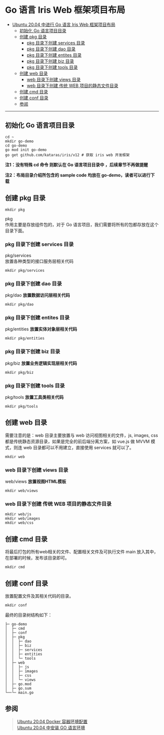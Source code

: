 
# Go 语言 Iris Web 框架项目布局 

- [Ubuntu 20.04 中进行 Go 语言 Iris Web 框架项目布局](#ubuntu-2004-中进行-go-语言-iris-web-框架项目布局)
  - [初始化 Go 语言项目目录](#初始化-go-语言项目目录)
  - [创建 pkg 目录](#创建-pkg-目录)
    - [pkg 目录下创建 services 目录](#pkg-目录下创建-services-目录)
    - [pkg 目录下创建 dao 目录](#pkg-目录下创建-dao-目录)
    - [pkg 目录下创建 entites 目录](#pkg-目录下创建-entites-目录)
    - [pkg 目录下创建 biz 目录](#pkg-目录下创建-biz-目录)
    - [pkg 目录下创建 tools 目录](#pkg-目录下创建-tools-目录)
  - [创建 web 目录](#创建-web-目录)
    - [web 目录下创建 views 目录](#web-目录下创建-views-目录)
    - [web 目录下创建 传统 WEB 项目的静态文件目录](#web-目录下创建-传统-web-项目的静态文件目录)
  - [创建 cmd 目录](#创建-cmd-目录)
  - [创建 conf 目录](#创建-conf-目录)
  - [参阅](#参阅)

---
## 初始化 Go 语言项目目录
~~~
cd ~
mkdir go-demo
cd go-demo
go mod init go-demo
go get github.com/kataras/iris/v12 # 获取 iris web 开发框架
~~~

**注1：没有特殊 cd 命令 则默认在 Go 语言项目目录中 ，后续章节不再做提醒**

**注2：布局目录介绍所包含的 sample code 均放在 go-demo，读者可以进行下载**

## 创建 pkg 目录

~~~
mkdir pkg
~~~
pkg\
作用主要是存放组件包的，对于 Go 语言项目，我们需要将所有的包都存放在这个目录下面。

### pkg 目录下创建 services 目录
pkg/services\
放置各种类型的接口服务层相关代码

~~~
mkdir pkg/services
~~~

### pkg 目录下创建 dao 目录
pkg/dao **放置数据访问层相关代码**

~~~
mkdir pkg/dao
~~~

### pkg 目录下创建 entites 目录
pkg/entities **放置实体对象层相关代码**
~~~
mkdir pkg/entities
~~~

### pkg 目录下创建 biz 目录
pkg/biz **放置业务逻辑实现层相关代码** 
~~~
mkdir pkg/biz
~~~

### pkg 目录下创建 tools 目录
pkg/tools **放置工具类相关代码** 
~~~
mkdir pkg/tools
~~~

## 创建 web 目录

需要注意的是：web 目录主要放置与 web 访问视图相关的文件，js, images, css 都是传统静态资源目录，如果是完全的前后端分离方案，如 vue.js 做 MVVM 模式，则连 web 目录都可以不用建立，直接使用 services 就可以了。


~~~
mkdir web
~~~
### web 目录下创建 views 目录
web/views **放置视图HTML模板**
~~~
mkdir web/views
~~~

### web 目录下创建 传统 WEB 项目的静态文件目录
~~~
mkdir web/js
mkdir web/images
mkdir web/css
~~~

## 创建 cmd 目录
将最后打包的所有web相关的文件、配置相关文件及可执行文件 main 放入其中，在部署的时候，发布该目录即可。
~~~
mkdir cmd
~~~

## 创建 conf 目录
放置配置文件及其相关代码的目录。
~~~
mkdir conf
~~~

最终的目录树结构如下：

~~~
├─ go-demo
│  ├─ cmd
│  ├─ conf
│  ├─ pkg
│  │  ├─ dao
│  │  ├─ biz
│  │  ├─ services
│  │  ├─ entities
│  │  └─ tools
│  ├─ web
│  │  ├─ js
│  │  ├─ images
│  │  ├─ css
│  │  └─ views
│  ├─ go.mod
│  ├─ go.sum
└──└─ main.go

~~~

## 参阅
>  <a target="_blank" href="https://github.com/karonluo/documents/blob/main/Ubuntu%2020.04%20%E4%B8%AD%E5%AE%89%E8%A3%85%20go%20%E8%AF%AD%E8%A8%80%E7%8E%AF%E5%A2%83.md">Ubuntu 20.04 Docker 容器环境配置</a>\
> <a target="_blank" href="https://github.com/karonluo/documents/blob/main/Ubuntu%2020.04%20%E4%B8%AD%E5%AE%89%E8%A3%85%20go%20%E8%AF%AD%E8%A8%80%E7%8E%AF%E5%A2%83.md">Ubuntu 20.04 中安装 GO 语言环境</a>

